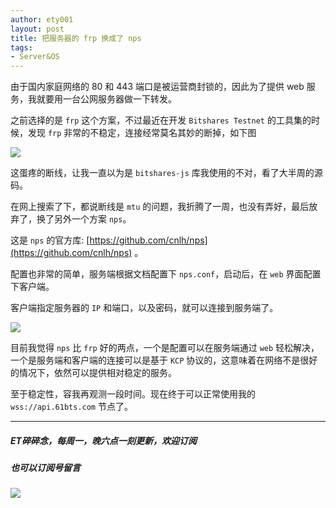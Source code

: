 ```yaml
---
author: ety001
layout: post
title: 把服务器的 frp 换成了 nps
tags:
- Server&OS
---
```

由于国内家庭网络的 80 和 443 端口是被运营商封锁的，因此为了提供 web 服务，我就要用一台公网服务器做一下转发。

之前选择的是 `frp` 这个方案，不过最近在开发 `Bitshares Testnet` 的工具集的时候，发现 `frp` 非常的不稳定，连接经常莫名其妙的断掉，如下图

![](/upload/20191216/ESFm799WTnYv0Cr3itlcex8PcehctIFmKOGeru83.png)

这蛋疼的断线，让我一直以为是 `bitshares-js` 库我使用的不对，看了大半周的源码。

在网上搜索了下，都说断线是 `mtu` 的问题，我折腾了一周，也没有弄好，最后放弃了，换了另外一个方案 `nps`。

这是 `nps` 的官方库: [https://github.com/cnlh/nps](https://github.com/cnlh/nps) 。

配置也非常的简单，服务端根据文档配置下 `nps.conf`，启动后，在 `web` 界面配置下客户端。

客户端指定服务器的 `IP` 和端口，以及密码，就可以连接到服务端了。

![](/upload/20191216/RgdJPEIzbHhoUpa7f619xd7AW7CN9xjyp2snskRS.png)

目前我觉得 `nps` 比 `frp` 好的两点，一个是配置可以在服务端通过 `web` 轻松解决，一个是服务端和客户端的连接可以是基于 `KCP` 协议的，这意味着在网络不是很好的情况下，依然可以提供相对稳定的服务。

至于稳定性，容我再观测一段时间。现在终于可以正常使用我的 `wss://api.61bts.com` 节点了。

---
##### ET碎碎念，每周一，晚六点一刻更新，欢迎订阅
##### 也可以订阅号留言
![](/img/wechat-subscribe.jpg)
